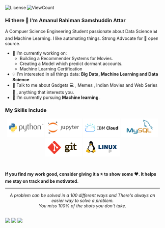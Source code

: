 ![License](https://img.shields.io/github/license/amanattar/amanattar?style=flat)
![ViewCount](https://cutt.ly/Aman-Github-Visits)

### Hi there 👋 I'm Amanul Rahiman Samshuddin Attar

A Compuer Science Engineering Student passionate about Data Science :bar_chart: and Machine Learning. I like automating things. Strong Advocate for 📜 open source.

- 🔭 I’m currently working on:
	- Building a Recommender Systems for Movies.
    - Creating a Model which predict dormant accounts.
	- Machine Learning Certification
- :bulb: I'm interested in all things data: **Big Data, Machine Learning and Data Science**
- 💬 Talk to me about Gadgets :computer: , Memes , Indian Movies and Web Series :cinema: , anything that interests you.
- 🌱 I’m currently pursuing **Machine learning**.

### My Skills Include
<p align="center">
    <img title = "Python" src = "https://github.com/amanattar/amanattar/blob/master/assets/python.svg" width="120" height="60">
    <img title = "Jupyter" src = "https://github.com/amanattar/amanattar/blob/master/assets/jupyter.svg" width="120" height="60">
    <img title = "IBM Cloud" src = "https://github.com/amanattar/amanattar/blob/master/assets/ibm_cloud.svg" width="120" height="60">
    <img title = "MySQL" src = "https://github.com/amanattar/amanattar/blob/master/assets/mysql.svg" width="120" height="60">
    <img title = "GIT" src = "https://github.com/amanattar/amanattar/blob/master/assets/git.svg" width="120" height="60">
    <img title = "Linux" src = "https://github.com/amanattar/amanattar/blob/master/assets/linux.svg" width="120" height="60">
<p>

<br>
    
**If you find my work good, consider giving it a :star: to show some :heart:. It helps me stay on track and be motivated.**
<hr>
<p align="center">
   <i>A problem can be solved in a 100 different ways and There's always an easier way to solve a problem.</i>
   <br>
   <i>You miss 100% of the shots you don't take.</i>
   <br>
<br>

<a target="_blank" href="https://www.linkedin.com/in/amanattar"><img src="https://img.shields.io/badge/-LinkedIn-0077B5?style=for-the-badge&logo=Linkedin&logoColor=white"></img></a>
<a target="_blank" href="mailto:attar.aman29@gmail.com"><img src="https://img.shields.io/badge/-Gmail-D14836?style=for-the-badge&logo=Gmail&logoColor=white"></img></a>
<a target="_blank" href="https://amanattar.medium.com/"><img src="https://img.shields.io/badge/-Medium-12100E?style=for-the-badge&logo=Medium&logoColor=white"></img></a>
<br>
</p>       